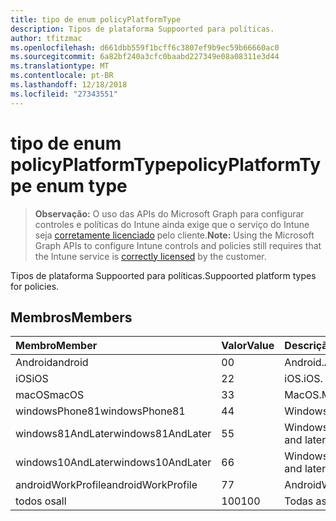 ```yaml
---
title: tipo de enum policyPlatformType
description: Tipos de plataforma Suppoorted para políticas.
author: tfitzmac
ms.openlocfilehash: d661dbb559f1bcff6c3807ef9b9ec59b66660ac0
ms.sourcegitcommit: 6a82bf240a3cfc0baabd227349e08a08311e3d44
ms.translationtype: MT
ms.contentlocale: pt-BR
ms.lasthandoff: 12/18/2018
ms.locfileid: "27343551"
---
```

# <a name="policyplatformtype-enum-type"></a><span data-ttu-id="6eaa2-103">tipo de enum policyPlatformType</span><span class="sxs-lookup"><span data-stu-id="6eaa2-103">policyPlatformType enum type</span></span>

> <span data-ttu-id="6eaa2-104">**Observação:** O uso das APIs do Microsoft Graph para configurar controles e políticas do Intune ainda exige que o serviço do Intune seja [corretamente licenciado](https://go.microsoft.com/fwlink/?linkid=839381) pelo cliente.</span><span class="sxs-lookup"><span data-stu-id="6eaa2-104">**Note:** Using the Microsoft Graph APIs to configure Intune controls and policies still requires that the Intune service is [correctly licensed](https://go.microsoft.com/fwlink/?linkid=839381) by the customer.</span></span>

<span data-ttu-id="6eaa2-105">Tipos de plataforma Suppoorted para políticas.</span><span class="sxs-lookup"><span data-stu-id="6eaa2-105">Suppoorted platform types for policies.</span></span>
## <a name="members"></a><span data-ttu-id="6eaa2-106">Membros</span><span class="sxs-lookup"><span data-stu-id="6eaa2-106">Members</span></span>
|<span data-ttu-id="6eaa2-107">Membro</span><span class="sxs-lookup"><span data-stu-id="6eaa2-107">Member</span></span>|<span data-ttu-id="6eaa2-108">Valor</span><span class="sxs-lookup"><span data-stu-id="6eaa2-108">Value</span></span>|<span data-ttu-id="6eaa2-109">Descrição</span><span class="sxs-lookup"><span data-stu-id="6eaa2-109">Description</span></span>|
|:---|:---|:---|
|<span data-ttu-id="6eaa2-110">Android</span><span class="sxs-lookup"><span data-stu-id="6eaa2-110">android</span></span>|<span data-ttu-id="6eaa2-111">0</span><span class="sxs-lookup"><span data-stu-id="6eaa2-111">0</span></span>|<span data-ttu-id="6eaa2-112">Android.</span><span class="sxs-lookup"><span data-stu-id="6eaa2-112">Android.</span></span>|
|<span data-ttu-id="6eaa2-113">iOS</span><span class="sxs-lookup"><span data-stu-id="6eaa2-113">iOS</span></span>|<span data-ttu-id="6eaa2-114">2</span><span class="sxs-lookup"><span data-stu-id="6eaa2-114">2</span></span>|<span data-ttu-id="6eaa2-115">iOS.</span><span class="sxs-lookup"><span data-stu-id="6eaa2-115">iOS.</span></span>|
|<span data-ttu-id="6eaa2-116">macOS</span><span class="sxs-lookup"><span data-stu-id="6eaa2-116">macOS</span></span>|<span data-ttu-id="6eaa2-117">3</span><span class="sxs-lookup"><span data-stu-id="6eaa2-117">3</span></span>|<span data-ttu-id="6eaa2-118">MacOS.</span><span class="sxs-lookup"><span data-stu-id="6eaa2-118">MacOS.</span></span>|
|<span data-ttu-id="6eaa2-119">windowsPhone81</span><span class="sxs-lookup"><span data-stu-id="6eaa2-119">windowsPhone81</span></span>|<span data-ttu-id="6eaa2-120">4</span><span class="sxs-lookup"><span data-stu-id="6eaa2-120">4</span></span>|<span data-ttu-id="6eaa2-121">WindowsPhone 8.1.</span><span class="sxs-lookup"><span data-stu-id="6eaa2-121">WindowsPhone 8.1.</span></span>|
|<span data-ttu-id="6eaa2-122">windows81AndLater</span><span class="sxs-lookup"><span data-stu-id="6eaa2-122">windows81AndLater</span></span>|<span data-ttu-id="6eaa2-123">5</span><span class="sxs-lookup"><span data-stu-id="6eaa2-123">5</span></span>|<span data-ttu-id="6eaa2-124">Windows 8.1 e posterior</span><span class="sxs-lookup"><span data-stu-id="6eaa2-124">Windows 8.1 and later</span></span>|
|<span data-ttu-id="6eaa2-125">windows10AndLater</span><span class="sxs-lookup"><span data-stu-id="6eaa2-125">windows10AndLater</span></span>|<span data-ttu-id="6eaa2-126">6</span><span class="sxs-lookup"><span data-stu-id="6eaa2-126">6</span></span>|<span data-ttu-id="6eaa2-127">Windows 10 e posterior.</span><span class="sxs-lookup"><span data-stu-id="6eaa2-127">Windows 10 and later.</span></span>|
|<span data-ttu-id="6eaa2-128">androidWorkProfile</span><span class="sxs-lookup"><span data-stu-id="6eaa2-128">androidWorkProfile</span></span>|<span data-ttu-id="6eaa2-129">7</span><span class="sxs-lookup"><span data-stu-id="6eaa2-129">7</span></span>|<span data-ttu-id="6eaa2-130">AndroidWorkProfile.</span><span class="sxs-lookup"><span data-stu-id="6eaa2-130">AndroidWorkProfile.</span></span>|
|<span data-ttu-id="6eaa2-131">todos os</span><span class="sxs-lookup"><span data-stu-id="6eaa2-131">all</span></span>|<span data-ttu-id="6eaa2-132">100</span><span class="sxs-lookup"><span data-stu-id="6eaa2-132">100</span></span>|<span data-ttu-id="6eaa2-133">Todas as plataformas.</span><span class="sxs-lookup"><span data-stu-id="6eaa2-133">All platforms.</span></span>|



